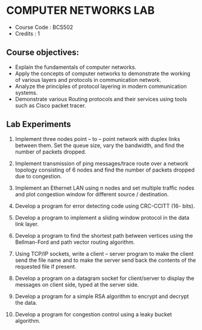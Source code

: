 # COMPUTER NETWORKS LAB
- Course Code : BCS502
- Credits : 1

## Course objectives:
* Explain the fundamentals of computer networks.
* Apply the concepts of computer networks to demonstrate the working of various layers and protocols in communication network.
* Analyze the principles of protocol layering in modern communication systems.
* Demonstrate various Routing protocols and their services using tools such as Cisco packet tracer.

## Lab Experiments

1. Implement three nodes point – to – point network with duplex links between them. Set the
queue size, vary the bandwidth, and find the number of packets dropped.

2. Implement transmission of ping messages/trace route over a network topology consisting of 6
nodes and find the number of packets dropped due to congestion.

3. Implement an Ethernet LAN using n nodes and set multiple traffic nodes and plot congestion
window for different source / destination.

4. Develop a program for error detecting code using CRC-CCITT (16- bits).

5. Develop a program to implement a sliding window protocol in the data link layer.

6. Develop a program to find the shortest path between vertices using the Bellman-Ford and path
vector routing algorithm.

7. Using TCP/IP sockets, write a client – server program to make the client send the file name
and to make the server send back the contents of the requested file if present.

8. Develop a program on a datagram socket for client/server to display the messages on client
side, typed at the server side.

9. Develop a program for a simple RSA algorithm to encrypt and decrypt the data.

10. Develop a program for congestion control using a leaky bucket algorithm. 
